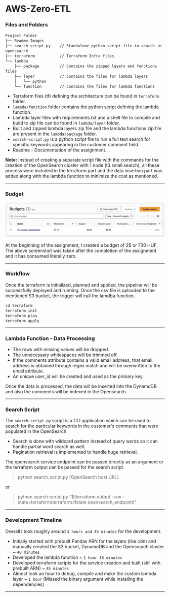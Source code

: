 # AWS-Zero-ETL

### Files and Folders
```
Project Folder
├── Readme-Images
├── search-script.py    // Standalone python script file to search in opensearch
├── terraform           // Terraform Infra files
└── lambda
    ├── package         // Contains the zipped layers and functions files
    ├── layer           // Contains the files for lambda layers
    │   └── python
    └── function        // Contains the files for lambda functions
```
- Terraform files (tf) defining the architecture can be found in `terraform` folder.
- `lambda/function` folder contains the python script defining the lambda function.
- Lambda layer files with requirements.txt and a shell file to compile and build to zip file can be found in `lambda/layer` folder.
- Built and zipped lambda layers zip file and the lambda functions zip file are present in the `lambda/package` folder.
- `search-script.py` is a python script file to run a full text search for specific keywords appearing in the customer comment field.
- Readme - Documentation of the assignment.

**Note:** Instead of creating a separate script file with the commands for the creation of the OpenSearch cluster with 1 node (t3.small.search), all these process were included in the terraform part and the data insertion part was added along with the lambda function to minimize the cost as mentioned.

---

### Budget
![Budget Overview](./Readme-Images/budget.png)

At the beginning of the assignment, I created a budget of 2$ or 730 HUF. The above screenshot was taken after the completion of the assignment and it has consumed literally zero.

---

### Workflow

Once the terraform is initialized, planned and applied, the pipeline will be successfully deployed and running. Once the csv file is uploaded to the mentioned S3 bucket, the trigger will call the lamdba function.

```
cd terraform
terraform init
terraform plan
terraform apply
```

---

### Lambda Function - Data Processing
- The rows with missing values will be dropped.
- The unnecessary whitespaces will be trimmed off.
- If the comments attribute contains a valid email address, that email address is obtained through regex match and will be overwritten to the email attribute.
- An unique user_id will be created and used as the primary key.

Once the data is processed, the data will be inserted into the DynamoDB and also the comments will be indexed in the Opensearch.

---

### Search Script


The `search-script.py` script is a CLI application which can be used to search for the particular keywords in the customer's comments that were populated in the OpenSearch.

- Search is done with wildcard pattern instead of query words so it can handle partial word search as well.
- Pagination retrieval is implemented to handle huge retrieval.

The opensearch service endpoint can be passed directly as an argument or the terraform output can be passed for the search script.

> python search_script.py [OpenSearch host URL]

or

> python search-script.py "$(terraform output -raw -state=terraform/terraform.tfstate opensearch_endpoint)"
---

### Development Timeline

Overall I took roughly around `3 hours and 45 minutes` for the development.
- Initially started with prebuilt Pandas ARN for the layers (like cdn) and manually created the S3 bucket, DynamoDB and the Opensearch cluster ~ `40 minutes`
- Developed the lambda function ~ `1 hour 15 minutes`
- Developed terraform scripts for the service creation and built (still with prebuilt ARN) ~ `45 minutes`
- Almost took an hour to debug, compile and make the custom lambda layer ~ `1 hour`
(Missed the binary argument while installing the dependencies)

---